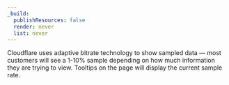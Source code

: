 ```yaml
---
_build:
  publishResources: false
  render: never
  list: never
---
```


Cloudflare uses adaptive bitrate technology to show sampled data — most customers will see a 1-10% sample depending on how much information they are trying to view. Tooltips on the page will display the current sample rate.
